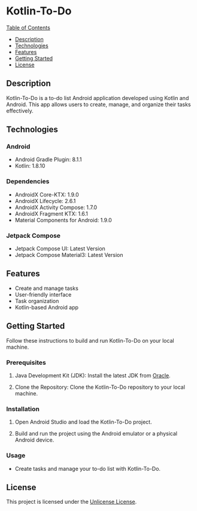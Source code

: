 # Kotlin-To-Do

[Table of Contents](#kotlin-to-do)
- [Description](#description)
- [Technologies](#technologies)
- [Features](#features)
- [Getting Started](#getting-started)
- [License](#license)

## Description

Kotlin-To-Do is a to-do list Android application developed using Kotlin and Android. This app allows users to create, manage, and organize their tasks effectively.

## Technologies

### Android

- Android Gradle Plugin: 8.1.1
- Kotlin: 1.8.10

### Dependencies

- AndroidX Core-KTX: 1.9.0
- AndroidX Lifecycle: 2.6.1
- AndroidX Activity Compose: 1.7.0
- AndroidX Fragment KTX: 1.6.1
- Material Components for Android: 1.9.0

### Jetpack Compose

- Jetpack Compose UI: Latest Version
- Jetpack Compose Material3: Latest Version

## Features

- Create and manage tasks
- User-friendly interface
- Task organization
- Kotlin-based Android app

## Getting Started

Follow these instructions to build and run Kotlin-To-Do on your local machine.

### Prerequisites

1. Java Development Kit (JDK): Install the latest JDK from [Oracle](https://www.oracle.com/java/technologies/downloads/).

2. Clone the Repository: Clone the Kotlin-To-Do repository to your local machine.

### Installation

1. Open Android Studio and load the Kotlin-To-Do project.

2. Build and run the project using the Android emulator or a physical Android device.

### Usage

- Create tasks and manage your to-do list with Kotlin-To-Do.

## License

This project is licensed under the [Unlicense License](LICENSE).

